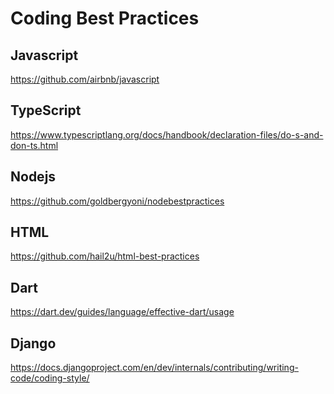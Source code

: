 # Coding Best Practices

## Javascript
https://github.com/airbnb/javascript

## TypeScript
https://www.typescriptlang.org/docs/handbook/declaration-files/do-s-and-don-ts.html

## Nodejs
https://github.com/goldbergyoni/nodebestpractices

## HTML
https://github.com/hail2u/html-best-practices

## Dart
https://dart.dev/guides/language/effective-dart/usage

## Django
https://docs.djangoproject.com/en/dev/internals/contributing/writing-code/coding-style/

[//]: # (## Python - pep8)
[//]: # (https://www.python.org/dev/peps/pep-0008/)
